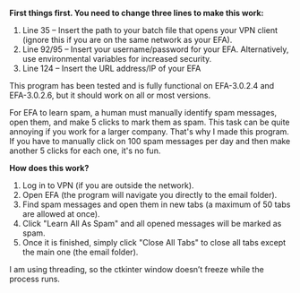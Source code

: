 **First things first. You need to change three lines to make this work:**

1. Line 35 – Insert the path to your batch file that opens your VPN client (ignore this if you are on the same network as your EFA).
2. Line 92/95 – Insert your username/password for your EFA. Alternatively, use environmental variables for increased security.
3. Line 124 – Insert the URL address/IP of your EFA

This program has been tested and is fully functional on EFA-3.0.2.4 and EFA-3.0.2.6, but it should work on all or most versions.

For EFA to learn spam, a human must manually identify spam messages, open them, and make 5 clicks to mark them as spam. This task can be quite annoying if you work for a larger company.
That's why I made this program. If you have to manually click on 100 spam messages per day and then make another 5 clicks for each one, it's no fun.

**How does this work?**
1) Log in to VPN (if you are outside the network).
2) Open EFA (the program will navigate you directly to the email folder).
3) Find spam messages and open them in new tabs (a maximum of 50 tabs are allowed at once).
4) Click "Learn All As Spam" and all opened messages will be marked as spam.
5) Once it is finished, simply click "Close All Tabs" to close all tabs except the main one (the email folder).

I am using threading, so the ctkinter window doesn’t freeze while the process runs.
